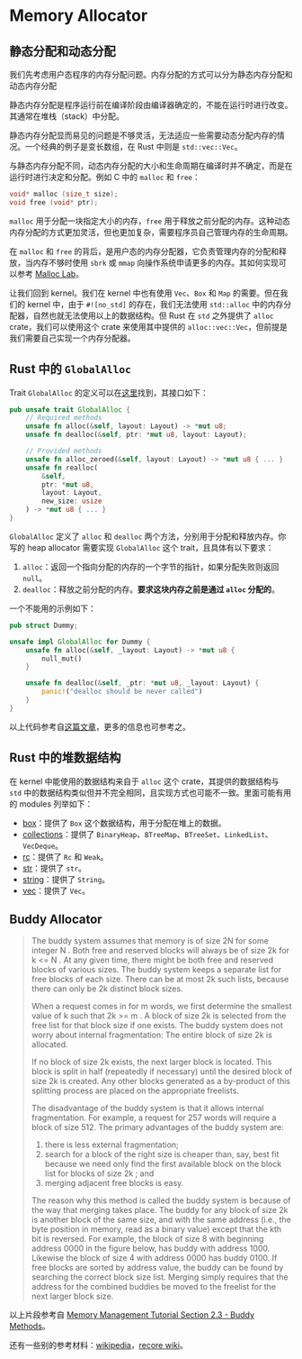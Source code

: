 # Memory Allocator

## 静态分配和动态分配

我们先考虑用户态程序的内存分配问题。内存分配的方式可以分为静态内存分配和动态内存分配

静态内存分配是程序运行前在编译阶段由编译器确定的，不能在运行时进行改变。其通常在堆栈（stack）中分配。

静态内存分配显而易见的问题是不够灵活，无法适应一些需要动态分配内存的情况。一个经典的例子是变长数组，在 Rust 中则是 `std::vec::Vec`。

与静态内存分配不同，动态内存分配的大小和生命周期在编译时并不确定，而是在运行时进行决定和分配。例如 C 中的 `malloc` 和 `free`：

```C
void* malloc (size_t size);
void free (void* ptr);
```

`malloc` 用于分配一块指定大小的内存，`free` 用于释放之前分配的内存。这种动态内存分配的方式更加灵活，但也更加复杂，需要程序员自己管理内存的生命周期。

在 `malloc` 和 `free` 的背后，是用户态的内存分配器，它负责管理内存的分配和释放，当内存不够时使用 `sbrk` 或 `mmap` 向操作系统申请更多的内存。其如何实现可以参考 [Malloc Lab](https://www.cs.cmu.edu/afs/cs/academic/class/15213-f10/www/labs/malloclab-writeup.pdf)。

让我们回到 kernel。我们在 kernel 中也有使用 `Vec`、`Box` 和 `Map` 的需要。但在我们的 kernel 中，由于 `#![no_std]` 的存在，我们无法使用 `std::alloc` 中的内存分配器，自然也就无法使用以上的数据结构。但 Rust 在 `std` 之外提供了 `alloc` crate，我们可以使用这个 crate 来使用其中提供的 `alloc::vec::Vec`，但前提是我们需要自己实现一个内存分配器。

## Rust 中的 `GlobalAlloc`

Trait `GlobalAlloc` 的定义可以在[这里](https://doc.rust-lang.org/std/alloc/trait.GlobalAlloc.html)找到，其接口如下：

```rust
pub unsafe trait GlobalAlloc {
    // Required methods
    unsafe fn alloc(&self, layout: Layout) -> *mut u8;
    unsafe fn dealloc(&self, ptr: *mut u8, layout: Layout);

    // Provided methods
    unsafe fn alloc_zeroed(&self, layout: Layout) -> *mut u8 { ... }
    unsafe fn realloc(
        &self,
        ptr: *mut u8,
        layout: Layout,
        new_size: usize
    ) -> *mut u8 { ... }
}
```

`GlobalAlloc` 定义了 `alloc` 和 `dealloc` 两个方法，分别用于分配和释放内存。你写的 heap allocator 需要实现 `GlobalAlloc` 这个 trait，且具体有以下要求：

1. `alloc`：返回一个指向分配的内存的一个字节的指针，如果分配失败则返回 `null`。
2. `dealloc`：释放之前分配的内存。**要求这块内存之前是通过 `alloc` 分配的**。

一个不能用的示例如下：

```rust
pub struct Dummy;

unsafe impl GlobalAlloc for Dummy {
    unsafe fn alloc(&self, _layout: Layout) -> *mut u8 {
        null_mut()
    }

    unsafe fn dealloc(&self, _ptr: *mut u8, _layout: Layout) {
        panic!("dealloc should be never called")
    }
}
```

以上代码参考自[这篇文章](https://os.phil-opp.com/heap-allocation/#the-globalalloc-trait)，更多的信息也可参考之。

## Rust 中的堆数据结构

在 kernel 中能使用的数据结构来自于 `alloc` 这个 crate，其提供的数据结构与 `std` 中的数据结构类似但并不完全相同，且实现方式也可能不一致。里面可能有用的 modules 列举如下：

- [box](https://doc.rust-lang.org/alloc/boxed/index.html)：提供了 `Box` 这个数据结构，用于分配在堆上的数据。
- [collections](https://doc.rust-lang.org/alloc/collections/index.html)：提供了 `BinaryHeap`、`BTreeMap`、`BTreeSet`、`LinkedList`、`VecDeque`。
- [rc](https://doc.rust-lang.org/alloc/rc/index.html)：提供了 `Rc` 和 `Weak`。
- [str](https://doc.rust-lang.org/alloc/str/index.html)：提供了 `str`。
- [string](https://doc.rust-lang.org/alloc/string/index.html)：提供了 `String`。
- [vec](https://doc.rust-lang.org/alloc/vec/index.html)：提供了 `Vec`。

## Buddy Allocator

> The buddy system assumes that memory is of size  2N  for some integer  N . Both free and reserved blocks will always be of size  2k  for  k <= N . At any given time, there might be both free and reserved blocks of various sizes. The buddy system keeps a separate list for free blocks of each size. There can be at most  2k  such lists, because there can only be  2k  distinct block sizes.
>
> When a request comes in for m words, we first determine the smallest value of k such that  2k >= m  . A block of size  2k  is selected from the free list for that block size if one exists. The buddy system does not worry about internal fragmentation: The entire block of size  2k  is allocated.
>
> If no block of size  2k  exists, the next larger block is located. This block is split in half (repeatedly if necessary) until the desired block of size  2k  is created. Any other blocks generated as a by-product of this splitting process are placed on the appropriate freelists.
>
> The disadvantage of the buddy system is that it allows internal fragmentation. For example, a request for 257 words will require a block of size 512. The primary advantages of the buddy system are:
>
>  1. there is less external fragmentation;
>  2. search for a block of the right size is cheaper than, say, best fit because we need only find the first available block on the block list for blocks of size  2k ; and
>  3. merging adjacent free blocks is easy.
>
> The reason why this method is called the buddy system is because of the way that merging takes place. The buddy for any block of size  2k  is another block of the same size, and with the same address (i.e., the byte position in memory, read as a binary value) except that the kth bit is reversed. For example, the block of size 8 with beginning address 0000 in the figure below, has buddy with address 1000. Likewise the block of size 4 with address 0000 has buddy 0100. If free blocks are sorted by address value, the buddy can be found by searching the correct block size list. Merging simply requires that the address for the combined buddies be moved to the freelist for the next larger block size.

以上片段参考自 [Memory Management Tutorial Section 2.3 - Buddy Methods](https://research.cs.vt.edu/AVresearch/MMtutorial/buddy.php)。

还有一些别的参考材料：[wikipedia](https://en.wikipedia.org/wiki/Buddy_memory_allocation)，[recore wiki](https://github.com/Celve/recore/wiki/Allocator#buddy-allocator)。
